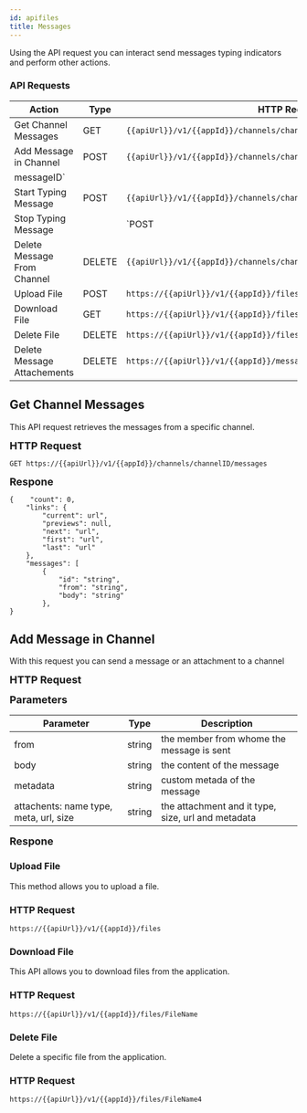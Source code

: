 ```yaml
---
id: apifiles
title: Messages
---
```

Using the API request you can interact send messages typing indicators and perform other actions. 

### API Requests ###
|Action|Type|HTTP Request|
|---|---|---|
|Get Channel Messages|GET|`{{apiUrl}}/v1/{{appId}}/channels/channelID/messages`|
|Add Message in Channel|POST|`{{apiUrl}}/v1/{{appId}}/channels/channelID/messages`|
messageID`|
|Start Typing Message|POST|`{{apiUrl}}/v1/{{appId}}/channels/channelID/start-typing`|
|Stop Typing Message||`POST|{{apiUrl}}/v1/{{appId}}/customer/v1/channels/channelID/stop-typing`|
|Delete Message From Channel|DELETE|`{{apiUrl}}/v1/{{appId}}/channels/channelID/messages/101449892471377920`|
|Upload File|POST|`https://{{apiUrl}}/v1/{{appId}}/files`|
|Download File|GET|`https://{{apiUrl}}/v1/{{appId}}/files/FileName`|
|Delete File|DELETE|`https://{{apiUrl}}/v1/{{appId}}/files/FileName4`|
|Delete Message Attachements|DELETE|`https://{{apiUrl}}/v1/{{appId}}/messages/5/attachments?app_id=AppID`|

## Get Channel Messages	## 


This API request retrieves the messages from a specific channel.

**<font size="4">HTTP Request </font>**

```
GET https://{{apiUrl}}/v1/{{appId}}/channels/channelID/messages
```

**<font size="4">Respone</font>**

```
{    "count": 0,
    "links": {
        "current": url",
        "previews": null,
        "next": "url",
        "first": "url",
        "last": "url"
    },
    "messages": [
        {
            "id": "string",
            "from": "string",
            "body": "string"
        },
}
```
## Add Message in Channel ##

With this request you can send a message or an attachment to a channel


**<font size="4">HTTP Request </font>**

**<font size="4">Parameters </font>**

|Parameter|Type|Description|
|---|---|---|
|from|string|the member from whome the message is sent|
|body|string|the content of the message|
|metadata|string|custom metada of the message|
|attachents: name type, meta, url, size|string|the attachment and it type, size, url and metadata|

**<font size="4">Respone</font>**



### Upload File ###

This method allows you to upload a file.

### HTTP Request ###

```https://{{apiUrl}}/v1/{{appId}}/files```

### Download File ###

This API allows you to download files from the application.

### HTTP Request ###

```https://{{apiUrl}}/v1/{{appId}}/files/FileName```

### Delete File ###

Delete a specific file from the application.

### HTTP Request ###

```https://{{apiUrl}}/v1/{{appId}}/files/FileName4```
